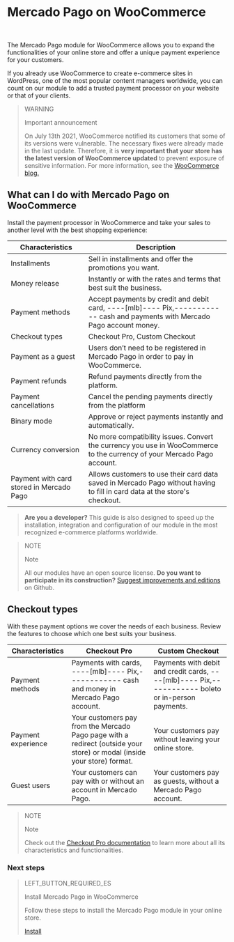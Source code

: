 # Mercado Pago on WooCommerce
<br/>

The Mercado Pago module for WooCommerce allows you to expand the functionalities of your online store and offer a unique payment experience for your customers.

If you already use WooCommerce to create e-commerce sites in WordPress, one of the most popular content managers worldwide, you can count on our module to add a trusted payment processor on your website or that of your clients.

> WARNING
>
> Important announcement
>
> On July 13th 2021, WooCommerce notified its customers that some of its versions were vulnerable. The necessary fixes were already made in the last update. Therefore, it is **very important that your store has the latest version of WooCommerce updated** to prevent exposure of sensitive information. For more information, see the [WooCommerce blog.](https://woocommerce.com/pt-br/posts/critical-vulnerability-detected-july-2021/)

## What can I do with Mercado Pago on WooCommerce

Install the payment processor in WooCommerce and take your sales to another level with the best shopping experience:

| Characteristics | Description |
| --- | --- |
| Installments | Sell in installments and offer the promotions you want. |
| Money release | Instantly or with the rates and terms that best suit the business. |
| Payment methods | Accept payments by credit and debit card, ----[mlb]---- Pix,------------ cash and payments with Mercado Pago account money. |
| Checkout types | Checkout Pro, Custom Checkout |
| Payment as a guest | Users don’t need to be registered in Mercado Pago in order to pay in WooCommerce. |
| Payment refunds | Refund payments directly from the platform. |
| Payment cancellations | Cancel the pending payments directly from the platform |
| Binary mode | Approve or reject payments instantly and automatically. |
| Currency conversion | No more compatibility issues. Convert the currency you use in WooCommerce to the currency of your Mercado Pago account. |
| Payment with card stored in Mercado Pago  | Allows customers to use their card data saved in Mercado Pago without having to fill in card data at the store's checkout. |

>**Are you a developer?**
>This guide is also designed to speed up the installation, integration and configuration of our module in the most recognized e-commerce platforms worldwide.

<span></span>

> NOTE
>
> Note
>
> All our modules have an open source license. **Do you want to participate in its construction?** [Suggest improvements and editions](https://github.com/mercadopago/cart-woocommerce) on Github.

## Checkout types

With these payment options we cover the needs of each business. Review the features to choose which one best suits your business.

| Characteristics | Checkout Pro | Custom Checkout |
| --- | --- | --- |
| Payment methods | Payments with cards, ----[mlb]---- Pix,------------ cash and money in Mercado Pago account. | Payments with debit and credit cards, ----[mlb]---- Pix,------------ boleto or in-person payments. |
| Payment experience | Your customers pay from the Mercado Pago page with a redirect (outside your store) or modal (inside your store) format. | Your customers pay without leaving your online store. |
| Guest users | Your customers can pay with or without an account in Mercado Pago. | Your customers pay as guests, without a Mercado Pago account. |

> NOTE
>
> Note
>
> Check out the [Checkout Pro documentation](https://www.mercadopago[FAKER][URL][DOMAIN]/developers/en/guides/online-payments/checkout-pro/introduction) to learn more about all its characteristics and functionalities.

### Next steps

> LEFT_BUTTON_REQUIRED_ES
>
> Install Mercado Pago in WooCommerce
>
> Follow these steps to install the Mercado Pago module in your online store.
>
> 
> [Install](https://www.mercadopago[FAKER][URL][DOMAIN]/developers/en/guides/plugins/woocommerce/instalation)
